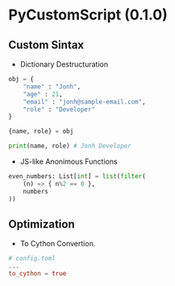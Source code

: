 # PyCustomScript (0.1.0)

## Custom Sintax

- Dictionary Destructuration
```py
obj = {
    "name" : "Jonh",
    "age" : 21,
    "email" : "jonh@sample-email.com",
    "role" : "Developer"
}

{name, role} = obj

print(name, role) # Jonh Developer
```
- JS-like Anonimous Functions
```py
even_numbers: List[int] = list(filter(
    (n) => { n%2 == 0 },
    numbers
))
```
## Optimization
- To Cython Convertion. 
```toml
# config.toml
...
to_cython = true
```
